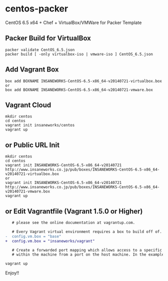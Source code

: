 centos-packer
=============

CentOS 6.5 x64 + Chef + VirtualBox/VMWare for Packer Template

## Packer Build for VirtualBox

```
packer validate CentOS_6.5.json
packer build [ -only virtualbox-iso | vmware-iso ] CentOS_6.5.json
```

## Add Vagrant Box

```
box add BOXNAME INSANEWORKS-CentOS-6.5-x86_64-v20140721-virtualbox.box
or
box add BOXNAME INSANEWORKS-CentOS-6.5-x86_64-v20140721-vmware.box
```

## Vagrant Cloud

```
mkdir centos
cd centos
vagrant init insaneworks/centos
vagrant up
```


## or Public URL Init

```
mkdir centos
cd centos
vagrant init INSANEWORKS-CentOS-6.5-x86_64-v20140721 http://www.insaneworks.co.jp/pub/boxes/INSANEWORKS-CentOS-6.5-x86_64-v20140721-virtualbox.box
or
vagrant init INSANEWORKS-CentOS-6.5-x86_64-v20140721 http://www.insaneworks.co.jp/pub/boxes/INSANEWORKS-CentOS-6.5-x86_64-v20140721-vmware.box
vagrant up
```

## or Edit Vagrantfile (Vagrant 1.5.0 or Higher)

```diff
   # please see the online documentation at vagrantup.com.

   # Every Vagrant virtual environment requires a box to build off of.
-  config.vm.box = "base"
+  config.vm.box = "insaneworks/vagrant"

   # Create a forwarded port mapping which allows access to a specific port
   # within the machine from a port on the host machine. In the example below,
```

```
vagrant up
```

Enjoy!!
